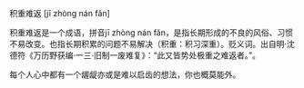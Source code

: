积重难返 [jī zhòng nán fǎn]


积重难返是一个成语，拼音jī zhòng nán fǎn，是指长期形成的不良的风俗、习惯不易改变。也指长期积累的问题不易解决（积重：积习深重）。贬义词。出自明·沈德符《万历野获编·一三·旧制一废难复》：“此又皆势处极重之难返者。”。


每个人心中都有一个龌龊亦或是难以启齿的想法，你也概莫能外。